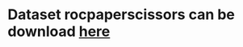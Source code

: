 # Dataset rocpaperscissors can be download [here](https://drive.google.com/file/d/11zpFRxqjl_r-r3x-1QY-nGUswFypm9DO/view?usp=sharing)

